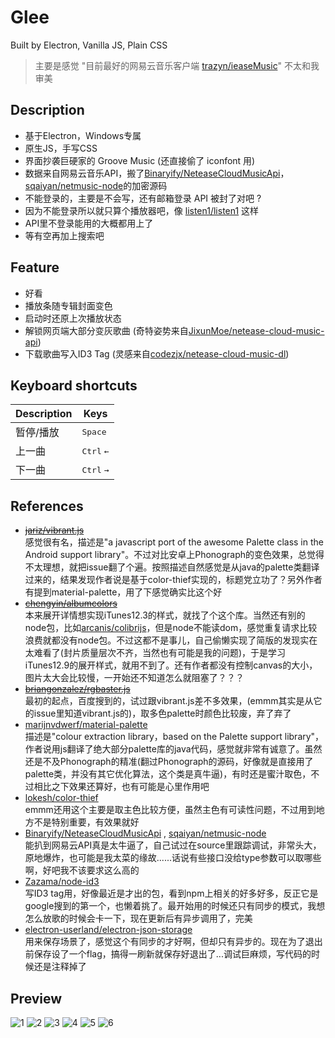 # Glee
Built by Electron, Vanilla JS, Plain CSS
> 主要是感觉 "目前最好的网易云音乐客户端 [trazyn/ieaseMusic](https://github.com/trazyn/ieaseMusic)" 不太和我审美

## Description
- 基于Electron，Windows专属
- 原生JS，手写CSS
- 界面抄袭巨硬家的 Groove Music (还直接偷了 iconfont 用)
- 数据来自网易云音乐API，搬了[Binaryify/NeteaseCloudMusicApi](https://github.com/Binaryify/NeteaseCloudMusicApi/blob/master/util/crypto.js)，[sqaiyan/netmusic-node](https://github.com/sqaiyan/netmusic-node/blob/master/crypto.js)的加密源码
- 不能登录的，主要是不会写，还有邮箱登录 API 被封了对吧 ?
- 因为不能登录所以就只算个播放器吧，像 [listen1/listen1](https://github.com/listen1/listen1) 这样
- API里不登录能用的大概都用上了
- 等有空再加上搜索吧

## Feature
- 好看
- 播放条随专辑封面变色
- 启动时还原上次播放状态
- 解锁网页端大部分变灰歌曲 (奇特姿势来自[JixunMoe/netease-cloud-music-api](https://github.com/JixunMoe/netease-cloud-music-api))
- 下载歌曲写入ID3 Tag (灵感来自[codezjx/netease-cloud-music-dl](https://github.com/codezjx/netease-cloud-music-dl))

## Keyboard shortcuts

Description            | Keys
-----------------------| -----------------------
暂停/播放              | <kbd>Space</kbd>
上一曲                 | <kbd>Ctrl</kbd> <kbd>←</kbd>
下一曲                 | <kbd>Ctrl</kbd> <kbd>→</kbd>

## References
- ~~[jariz/vibrant.js](https://github.com/jariz/vibrant.js)~~  
感觉很有名，描述是"a javascript port of the awesome Palette class in the Android support library"。不过对比安卓上Phonograph的变色效果，总觉得不太理想，就把issue翻了个遍。按照描述自然感觉是从java的palette类翻译过来的，结果发现作者说是基于color-thief实现的，标题党立功了？另外作者有提到material-palette，用了下感觉确实比这个好
- ~~[chengyin/albumcolors](https://github.com/chengyin/albumcolors)~~  
本来展开详情想实现iTunes12.3的样式，就找了个这个库。当然还有别的node包，比如[arcanis/colibrijs](https://github.com/arcanis/colibrijs)，但是node不能读dom，感觉重复请求比较浪费就都没有node包。不过这都不是事儿，自己偷懒实现了简版的发现实在太难看了(封片质量层次不齐，当然也有可能是我的问题)，于是学习iTunes12.9的展开样式，就用不到了。还有作者都没有控制canvas的大小，图片太大会比较慢，一开始还不知道怎么就阻塞了？？？
- ~~[briangonzalez/rgbaster.js](https://github.com/briangonzalez/rgbaster.js)~~  
最初的起点，百度搜到的，试过跟vibrant.js差不多效果，(emmm其实是从它的issue里知道vibrant.js的)，取多色palette时颜色比较废，弃了弃了
- [marijnvdwerf/material-palette](https://github.com/marijnvdwerf/material-palette)  
描述是"colour extraction library，based on the Palette support library"，作者说用js翻译了绝大部分palette库的java代码，感觉就非常有诚意了。虽然还是不及Phonograph的精准(翻过Phonograph的源码，好像就是直接用了palette类，并没有其它优化算法，这个类是真牛逼)，有时还是蜜汁取色，不过相比之下效果还算好，也有可能是心里作用吧
- [lokesh/color-thief](https://github.com/lokesh/color-thief/)  
emmm还用这个主要是取主色比较方便，虽然主色有可读性问题，不过用到地方不是特别重要，有效果就好
- [Binaryify/NeteaseCloudMusicApi](https://github.com/Binaryify/NeteaseCloudMusicApi) , [sqaiyan/netmusic-node](https://github.com/sqaiyan/netmusic-node)  
能扒到网易云API真是太牛逼了，自己试过在source里跟踪调试，非常头大，原地爆炸，也可能是我太菜的缘故......话说有些接口没给type参数可以取哪些啊，好吧我不该要求这么高的
- [Zazama/node-id3](https://github.com/Zazama/node-id3)  
写ID3 tag用，好像最近是才出的包，看到npm上相关的好多好多，反正它是google搜到的第一个，也懒着挑了。最开始用的时候还只有同步的模式，我想怎么放歌的时候会卡一下，现在更新后有异步调用了，完美
- [electron-userland/electron-json-storage](https://github.com/electron-userland/electron-json-storage)  
用来保存场景了，感觉这个有同步的才好啊，但却只有异步的。现在为了退出前保存设了一个flag，搞得一刷新就保存好退出了...调试巨麻烦，写代码的时候还是注释掉了

## Preview
![1](./screenshot/1.png)
![2](./screenshot/2.png)
![3](./screenshot/3.png)
![4](./screenshot/4.png)
![5](./screenshot/5.png)
![6](./screenshot/6.png)
